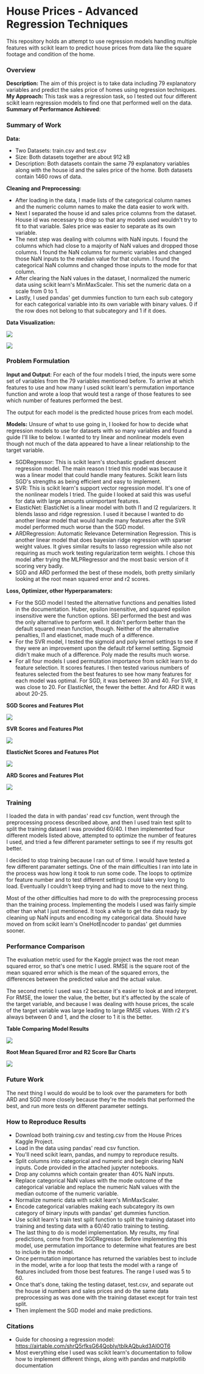# House Prices - Advanced Regression Techniques  
  
This repository holds an attempt to use regression models handling multiple features with scikit learn to predict house prices from data like the square footage and condition of the home.  
  
### Overview  
  
**Description:** The aim of this project is to take data including 79 explanatory variables and predict the sales price of homes using regression techniques.  
**My Approach:** This task was a regression task, so I tested out four different scikit learn regression models to find one that performed well on the data.
**Summary of Performance Achieved**:  
  
### Summary of Work  
  
**Data:**  
* Two Datasets: train.csv and test.csv  
* Size: Both datasets together are about 912 kB  
* Description: Both datasets contain the same 79 explanatory variables along with the house id and the sales price of the home. Both datasets contain 1460 rows of data.  
  
**Cleaning and Preprocessing:**  
* After loading in the data, I made lists of the categorical column names and the numeric column names to make the data easier to work with.  
* Next I separated the house id and sales price columns from the dataset. House id was necessary to drop so that any models used wouldn't try to fit to that variable. Sales price was easier to separate as its own variable.  
* The next step was dealing with columns with NaN inputs. I found the columns which had close to a majority of NaN values and dropped those columns. I found the NaN columns for numeric variables and changed those NaN inputs to the median value for that column. I found the categorical NaN columns and changed those inputs to the mode for that column.  
* After clearing the NaN values in the dataset, I normalized the numeric data using scikit learn's MinMaxScaler. This set the numeric data on a scale from 0 to 1.  
* Lastly, I used pandas' get dummies function to turn each sub category for each categorical variable into its own variable with binary values. 0 if the row does not belong to that subcategory and 1 if it does.  

**Data Visualization:**  

![](HistogramExample.png)  
  
![](ScatterExample.png)
  
### Problem Formulation  
  
**Input and Output**: For each of the four models I tried, the inputs were some set of variables from the 79 variables mentioned before. To arrive at which features to use and how many I used scikit learn's permutation importance function and wrote a loop that would test a range of those features to see which number of features performed the best.  
  
The output for each model is the predicted house prices from each model.  
  
**Models:**  Unsure of what to use going in, I looked for how to decide what regression models to use for datasets with so many variables and found a guide I'll like to below. I wanted to try linear and nonlinear models even though not much of the data appeared to have a linear relationship to the target variable.  
  
* SGDRegressor: This is scikit learn's stochastic gradient descent regression model. The main reason I tried this model was because it was a linear model that could handle many features. Scikit learn lists SGD's strengths as being efficient and easy to implement.  
* SVR: This is scikit learn's support vector regression model. It's one of the nonlinear models I tried. The guide I looked at said this was useful for data with large amounts unimportant features.
* ElasticNet: ElasticNet is a linear model with both l1 and l2 regularizers. It blends lasso and ridge regression. I used it because I wanted to do another linear model that would handle many features after the SVR model performed much worse than the SGD model.  
* ARDRegression: Automatic Relevance Determination Regression. This is another linear model that does bayesian ridge regression with sparser weight values. It gives similar results to lasso regression while also not requiring as much work testing regularization term weights. I chose this model after trying the MLPRegressor and the most basic version of it scoring very badly.
* SGD and ARD performed the best of these models, both pretty similarly looking at the root mean squared error and r2 scores.  

**Loss, Optimizer, other Hyperparamaters:**  
  
* For the SGD model I tested the alternative functions and penalties listed in the documentation. Huber, epsilon insensitive, and squared epsilon insensitive were the function options. SEI performed the best and was the only alternative to perform well. It didn't perform better than the default squared mean function, though. Neither of the alternative penalties, l1 and elasticnet, made much of a difference.  
* For the SVR model, I tested the sigmoid and poly kernel settings to see if they were an improvement upon the default rbf kernel setting. Sigmoid didn't make much of a difference. Poly made the results much worse.  
* For all four models I used permutation importance from scikit learn to do feature selection. It scores features. I then tested various numbers of features selected from the best features to see how many features for each model was optimal. For SGD, it was between 30 and 40. For SVR, it was close to 20. For ElasticNet, the fewer the better. And for ARD it was about 20-25.  

**SGD Scores and Features Plot**  

![](SGD_FeatureScores.png)  
  
**SVR Scores and Features Plot**  
  
![](SVR_FeatureScores.png)  
  
**ElasticNet Scores and Features Plot**  
  
![](ElasticNet_FeatureScores.png)  
  
**ARD Scores and Features Plot**
  
![](ARD_FeatureScores.png)

### Training  
  
I loaded the data in with pandas' read csv function, went through the preprocessing process described above, and then I used train test split to split the training dataset I was provided 60/40. I then implemented four different models listed above, attempted to optimize the number of features I used, and tried a few different parameter settings to see if my results got better.  
  
I decided to stop training because I ran out of time. I would have tested a few different paramater settings. One of the main difficulties I ran into late in the process was how long it took to run some code. The loops to optimize for feature number and to test different settings could take very long to load. Eventually I couldn't keep trying and had to move to the next thing.  
  
Most of the other difficulties had more to do with the preprocessing process than the training process. Implementing the models I used was fairly simple other than what I just mentioned. It took a while to get the data ready by cleaning up NaN inputs and encoding my categorical data. Should have moved on from scikit learn's OneHotEncoder to pandas' get dummies sooner.  
  
### Performance Comparison  
  
The evaluation metric used for the Kaggle project was the root mean squared error, so that's one metric I used. RMSE is the square root of the mean squared error which is the mean of the squared errors, the differences between the predicted value and the actual value.  
  
The second metric I used was r2 because it's easier to look at and interpret. For RMSE, the lower the value, the better, but it's affected by the scale of the target variable, and because I was dealing with house prices, the scale of the target variable was large leading to large RMSE values. With r2 it's always between 0 and 1, and the closer to 1 it is the better.  
  
**Table Comparing Model Results**  
  
![](TableResults.png)
  
**Root Mean Squared Error and R2 Score Bar Charts**  
  
![](ScoreBarCharts.png)
  
### Future Work  
  
The next thing I would do would be to look over the parameters for both ARD and SGD more closely because they're the models that performed the best, and run more tests on different parameter settings.  
  
### How to Reproduce Results  
* Download both training.csv and testing.csv from the House Prices Kaggle Project.
* Load in the data using pandas' read csv function.
* You'll need scikit learn, pandas, and numpy to reproduce results.
* Split columns into categorical and numeric and begin clearing NaN inputs. Code provided in the attached jupyter notebooks.
* Drop any columns which contain greater than 40% NaN inputs.
* Replace categorical NaN values with the mode outcome of the categorical variable and replace the numeric NaN values with the median outcome of the numeric variable.  
* Normalize numeric data with scikit learn's MinMaxScaler.
* Encode categorical variables making each subcategory its own category of binary inputs with pandas' get dummies function.
* Use scikit learn's train test split function to split the training dataset into training and testing data with a 60/40 ratio training to testing.
* The last thing to do is model implementation. My results, my final predictions, come from the SGDRegressor. Before implementing this model, use permutation importance to determine what features are best to include in the model.
* Once permutation importance has returned the variables best to include in the model, write a for loop that tests the model with a range of features included from those best features. The range I used was 5 to 60.  
* Once that's done, taking the testing dataset, test.csv, and separate out the house id numbers and sales prices and do the same data preprocessing as was done with the training dataset except for train test split.
* Then implement the SGD model and make predictions.  

### Citations  
  
* Guide for choosing a regression model: https://airtable.com/shrQ5rfksG64QobIy/tblkAQbukd3Al0OT6  
* Most everything else I used was scikit learn's documentation to follow how to implement different things, along with pandas and matplotlib documentation
